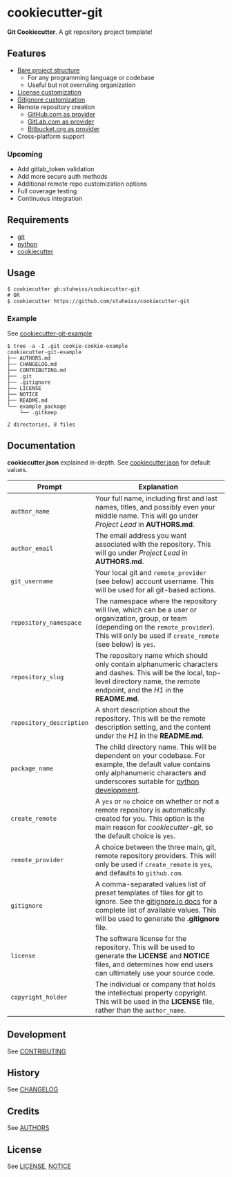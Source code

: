 # cookiecutter-git
**Git Cookiecutter**. A git repository project template!

## Features
- [Bare project structure](https://github.com/stuheiss/cookiecutter-git-example)
  - For any programming language or codebase
  - Useful but not overruling organization
- [License customization](https://developer.github.com/v3/licenses/)
- [Gitignore customization](https://www.gitignore.io/)
- Remote repository creation
  - [GitHub.com as provider](https://developer.github.com/v3/repos/)
  - [GitLab.com as provider](https://docs.gitlab.com/ce/api/projects.html)
  - [Bitbucket.org as provider](https://developer.atlassian.com/bitbucket/api/2/reference/resource/repositories)
- Cross-platform support

### Upcoming
- Add gitlab_token validation
- Add more secure auth methods
- Additional remote repo customization options
- Full coverage testing
- Continuous integration

## Requirements
- [git](https://git-scm.com/downloads)
- [python](https://www.python.org/downloads/)
- [cookiecutter](https://github.com/audreyr/cookiecutter)

## Usage
    $ cookiecutter gh:stuheiss/cookiecutter-git
    # OR
    $ cookiecutter https://github.com/stuheiss/cookiecutter-git

### Example
See [cookiecutter-git-example](https://github.com/stuheiss/cookiecutter-git-example)

    $ tree -a -I .git cookie-cookie-example
    cookiecutter-git-example
    ├── AUTHORS.md
    ├── CHANGELOG.md
    ├── CONTRIBUTING.md
    ├── .git
    ├── .gitignore
    ├── LICENSE
    ├── NOTICE
    ├── README.md
    └── example_package
        └── .gitkeep

    2 directories, 8 files

## Documentation
**cookiecutter.json** explained in-depth. See [cookiecutter.json](cookiecutter.json) for default values.

Prompt | Explanation
--- | ---
`author_name` | Your full name, including first and last names, titles, and possibly even your middle name. This will go under *Project Lead* in **AUTHORS.md**.
`author_email` | The email address you want associated with the repository. This will go under *Project Lead* in **AUTHORS.md**.
`git_username` | Your local git and `remote_provider` (see below) account username. This will be used for all git-based actions.
`repository_namespace` | The namespace where the repository will live, which can be a user or organization, group, or team (depending on the `remote_provider`). This will only be used if `create_remote` (see below) is `yes`.
`repository_slug` | The repository name which should only contain alphanumeric characters and dashes. This will be the local, top-level directory name, the remote endpoint, and the *H1* in the **README.md**.
`repository_description` | A short description about the repository. This will be the remote description setting, and the content under the *H1* in the **README.md**.
`package_name` | The child directory name. This will be dependent on your codebase. For example, the default value contains only alphanumeric characters and underscores suitable for [python development](https://www.python.org/dev/peps/pep-0008/).
`create_remote` | A `yes` or `no` choice on whether or not a remote repository is automatically created for you. This option is the main reason for *cookiecutter-git*, so the default choice is `yes`.
`remote_provider` | A choice between the three main, git, remote repository providers. This will only be used if `create_remote` is `yes`, and defaults to `github.com`.
`gitignore` | A comma-separated values list of preset templates of files for git to ignore. See the [gitignore.io docs](https://github.com/joeblau/gitignore.io#list) for a complete list of available values. This will be used to generate the **.gitignore** file.
`license` | The software license for the repository. This will be used to generate the **LICENSE** and **NOTICE** files, and determines how end users can ultimately use your source code.
`copyright_holder` | The individual or company that holds the intellectual property copyright. This will be used in the **LICENSE** file, rather than the `author_name`.

## Development
See [CONTRIBUTING](CONTRIBUTING.md)

## History
See [CHANGELOG](CHANGELOG.md)

## Credits
See [AUTHORS](AUTHORS.md)

## License
See [LICENSE](LICENSE), [NOTICE](NOTICE)
